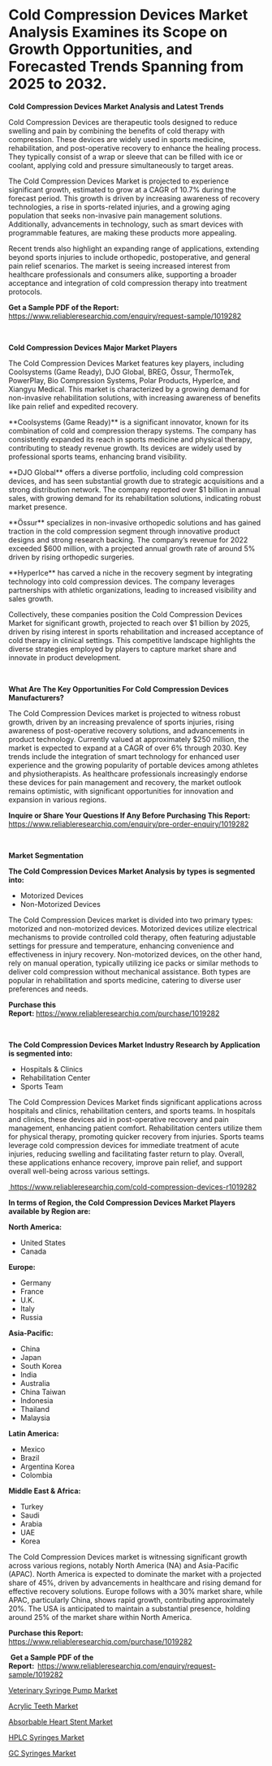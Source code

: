 <p><h1>Cold Compression Devices Market Analysis Examines its Scope on Growth Opportunities, and Forecasted Trends Spanning from 2025 to 2032.</h1></p><p><strong>Cold Compression Devices Market Analysis and Latest Trends</strong></p>
<p><p>Cold Compression Devices are therapeutic tools designed to reduce swelling and pain by combining the benefits of cold therapy with compression. These devices are widely used in sports medicine, rehabilitation, and post-operative recovery to enhance the healing process. They typically consist of a wrap or sleeve that can be filled with ice or coolant, applying cold and pressure simultaneously to target areas.</p><p>The Cold Compression Devices Market is projected to experience significant growth, estimated to grow at a CAGR of 10.7% during the forecast period. This growth is driven by increasing awareness of recovery technologies, a rise in sports-related injuries, and a growing aging population that seeks non-invasive pain management solutions. Additionally, advancements in technology, such as smart devices with programmable features, are making these products more appealing. </p><p>Recent trends also highlight an expanding range of applications, extending beyond sports injuries to include orthopedic, postoperative, and general pain relief scenarios. The market is seeing increased interest from healthcare professionals and consumers alike, supporting a broader acceptance and integration of cold compression therapy into treatment protocols.</p></p>
<p><strong>Get a Sample PDF of the Report:&nbsp;</strong> <a href="https://www.reliableresearchiq.com/enquiry/request-sample/1019282?utm_campaign=1121&utm_medium=2&utm_source=Github&utm_content=ia&utm_term=03032025&utm_id=cold-compression-devices">https://www.reliableresearchiq.com/enquiry/request-sample/1019282</a></p>
<p>&nbsp;</p>
<p><strong>Cold Compression Devices Major Market Players</strong></p>
<p><p>The Cold Compression Devices Market features key players, including Coolsystems (Game Ready), DJO Global, BREG, Össur, ThermoTek, PowerPlay, Bio Compression Systems, Polar Products, HyperIce, and Xiangyu Medical. This market is characterized by a growing demand for non-invasive rehabilitation solutions, with increasing awareness of benefits like pain relief and expedited recovery.</p><p>**Coolsystems (Game Ready)** is a significant innovator, known for its combination of cold and compression therapy systems. The company has consistently expanded its reach in sports medicine and physical therapy, contributing to steady revenue growth. Its devices are widely used by professional sports teams, enhancing brand visibility.</p><p>**DJO Global** offers a diverse portfolio, including cold compression devices, and has seen substantial growth due to strategic acquisitions and a strong distribution network. The company reported over $1 billion in annual sales, with growing demand for its rehabilitation solutions, indicating robust market presence.</p><p>**Össur** specializes in non-invasive orthopedic solutions and has gained traction in the cold compression segment through innovative product designs and strong research backing. The company’s revenue for 2022 exceeded $600 million, with a projected annual growth rate of around 5% driven by rising orthopedic surgeries.</p><p>**HyperIce** has carved a niche in the recovery segment by integrating technology into cold compression devices. The company leverages partnerships with athletic organizations, leading to increased visibility and sales growth.</p><p>Collectively, these companies position the Cold Compression Devices Market for significant growth, projected to reach over $1 billion by 2025, driven by rising interest in sports rehabilitation and increased acceptance of cold therapy in clinical settings. This competitive landscape highlights the diverse strategies employed by players to capture market share and innovate in product development.</p></p>
<p>&nbsp;</p>
<p><strong>What Are The Key Opportunities For Cold Compression Devices Manufacturers?</strong></p>
<p><p>The Cold Compression Devices market is projected to witness robust growth, driven by an increasing prevalence of sports injuries, rising awareness of post-operative recovery solutions, and advancements in product technology. Currently valued at approximately $250 million, the market is expected to expand at a CAGR of over 6% through 2030. Key trends include the integration of smart technology for enhanced user experience and the growing popularity of portable devices among athletes and physiotherapists. As healthcare professionals increasingly endorse these devices for pain management and recovery, the market outlook remains optimistic, with significant opportunities for innovation and expansion in various regions.</p></p>
<p><strong>Inquire or Share Your Questions If Any Before Purchasing This Report:</strong> <a href="https://www.reliableresearchiq.com/enquiry/pre-order-enquiry/1019282?utm_campaign=1121&utm_medium=2&utm_source=Github&utm_content=ia&utm_term=03032025&utm_id=cold-compression-devices">https://www.reliableresearchiq.com/enquiry/pre-order-enquiry/1019282</a></p>
<p>&nbsp;</p>
<p><strong>Market Segmentation</strong></p>
<p><strong>The Cold Compression Devices Market Analysis by types is segmented into:</strong></p>
<p><ul><li>Motorized Devices</li><li>Non-Motorized Devices</li></ul></p>
<p><p>The Cold Compression Devices market is divided into two primary types: motorized and non-motorized devices. Motorized devices utilize electrical mechanisms to provide controlled cold therapy, often featuring adjustable settings for pressure and temperature, enhancing convenience and effectiveness in injury recovery. Non-motorized devices, on the other hand, rely on manual operation, typically utilizing ice packs or similar methods to deliver cold compression without mechanical assistance. Both types are popular in rehabilitation and sports medicine, catering to diverse user preferences and needs.</p></p>
<p><strong>Purchase this Report:&nbsp;</strong><a href="https://www.reliableresearchiq.com/purchase/1019282?utm_campaign=1121&utm_medium=2&utm_source=Github&utm_content=ia&utm_term=03032025&utm_id=cold-compression-devices">https://www.reliableresearchiq.com/purchase/1019282</a></p>
<p>&nbsp;</p>
<p><strong>The Cold Compression Devices Market Industry Research by Application is segmented into:</strong></p>
<p><ul><li>Hospitals & Clinics</li><li>Rehabilitation Center</li><li>Sports Team</li></ul></p>
<p><p>The Cold Compression Devices Market finds significant applications across hospitals and clinics, rehabilitation centers, and sports teams. In hospitals and clinics, these devices aid in post-operative recovery and pain management, enhancing patient comfort. Rehabilitation centers utilize them for physical therapy, promoting quicker recovery from injuries. Sports teams leverage cold compression devices for immediate treatment of acute injuries, reducing swelling and facilitating faster return to play. Overall, these applications enhance recovery, improve pain relief, and support overall well-being across various settings.</p></p>
<p><a href="https://www.reliableresearchiq.com/cold-compression-devices-r1019282?utm_campaign=1121&utm_medium=2&utm_source=Github&utm_content=ia&utm_term=03032025&utm_id=cold-compression-devices">&nbsp;https://www.reliableresearchiq.com/cold-compression-devices-r1019282</a></p>
<p><strong>In terms of Region, the Cold Compression Devices Market Players available by Region are:</strong></p>
<p>
    <p> <strong> North America: </strong>
        <ul>
            <li>United States</li>
            <li>Canada</li>
        </ul>
        </p> 
    <p> <strong> Europe: </strong>
        <ul>
            <li>Germany</li>
            <li>France</li>
            <li>U.K.</li>
            <li>Italy</li>
            <li>Russia</li>
        </ul>
        </p> 
    <p> <strong> Asia-Pacific: </strong>
        <ul>
            <li>China</li>
            <li>Japan</li>
            <li>South Korea</li>
            <li>India</li>
            <li>Australia</li>
            <li>China Taiwan</li>
            <li>Indonesia</li>
            <li>Thailand</li>
            <li>Malaysia</li>
        </ul>
        </p> 
    <p> <strong> Latin America: </strong>
        <ul>
            <li>Mexico</li>
            <li>Brazil</li>
            <li>Argentina Korea</li>
            <li>Colombia</li>
        </ul>
        </p> 
    <p> <strong> Middle East & Africa: </strong>
        <ul>
            <li>Turkey</li>
            <li>Saudi</li>
            <li>Arabia</li>
            <li>UAE</li>
            <li>Korea</li>
        </ul>
    </p>
    </p>
<p><p>The Cold Compression Devices market is witnessing significant growth across various regions, notably North America (NA) and Asia-Pacific (APAC). North America is expected to dominate the market with a projected share of 45%, driven by advancements in healthcare and rising demand for effective recovery solutions. Europe follows with a 30% market share, while APAC, particularly China, shows rapid growth, contributing approximately 20%. The USA is anticipated to maintain a substantial presence, holding around 25% of the market share within North America.</p></p>
<p><strong>Purchase this Report: </strong><a href="https://www.reliableresearchiq.com/purchase/1019282?utm_campaign=1121&utm_medium=2&utm_source=Github&utm_content=ia&utm_term=03032025&utm_id=cold-compression-devices">https://www.reliableresearchiq.com/purchase/1019282</a></p>
<p>&nbsp;<strong>Get a Sample PDF of the Report:&nbsp;&nbsp;</strong><a href="https://www.reliableresearchiq.com/enquiry/request-sample/1019282?utm_campaign=1121&utm_medium=2&utm_source=Github&utm_content=ia&utm_term=03032025&utm_id=cold-compression-devices">https://www.reliableresearchiq.com/enquiry/request-sample/1019282</a></p>
<p><strong></strong></p>
<p><p><a href="https://github.com/lynlynyusay/Market-Research-Report-List-1/blob/main/veterinary-syringe-pump-market.md?utm_campaign=1121&utm_medium=2&utm_source=Github&utm_content=ia&utm_term=03032025&utm_id=cold-compression-devices">Veterinary Syringe Pump Market</a></p><p><a href="https://github.com/seibttullyjh/Market-Research-Report-List-1/blob/main/acrylic-teeth-market.md?utm_campaign=1121&utm_medium=2&utm_source=Github&utm_content=ia&utm_term=03032025&utm_id=cold-compression-devices">Acrylic Teeth Market</a></p><p><a href="https://github.com/storcweithzg/Market-Research-Report-List-1/blob/main/absorbable-heart-stent-market.md?utm_campaign=1121&utm_medium=2&utm_source=Github&utm_content=ia&utm_term=03032025&utm_id=cold-compression-devices">Absorbable Heart Stent Market</a></p><p><a href="https://github.com/azorrotutus/Market-Research-Report-List-1/blob/main/hplc-syringes-market.md?utm_campaign=1121&utm_medium=2&utm_source=Github&utm_content=ia&utm_term=03032025&utm_id=cold-compression-devices">HPLC Syringes Market</a></p><p><a href="https://github.com/spoorsusama/Market-Research-Report-List-1/blob/main/gc-syringes-market.md?utm_campaign=1121&utm_medium=2&utm_source=Github&utm_content=ia&utm_term=03032025&utm_id=cold-compression-devices">GC Syringes Market</a></p></p>